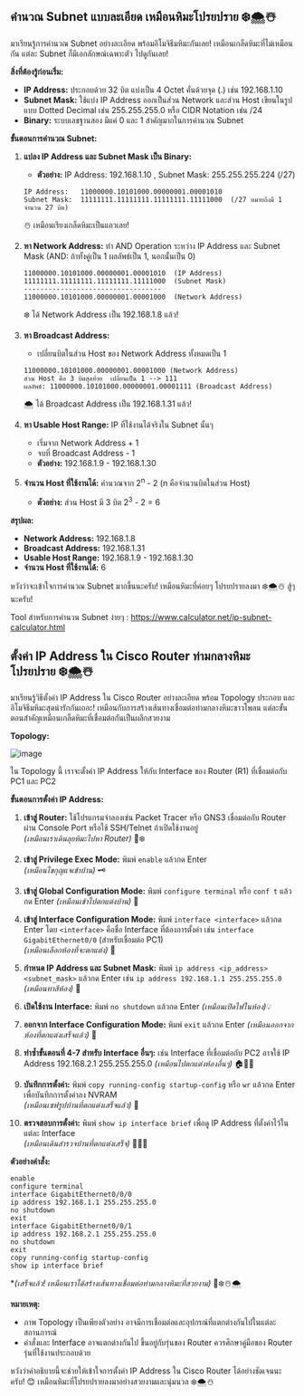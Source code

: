 ## คำนวณ Subnet แบบละเอียด เหมือนหิมะโปรยปราย ❄️🌨️☃️

มาเรียนรู้การคำนวณ Subnet อย่างละเอียด พร้อมอิโมจิธีมหิมะกันเลย!  เหมือนเกล็ดหิมะที่ไม่เหมือนกัน แต่ละ Subnet ก็มีเอกลักษณ์เฉพาะตัว  ไปดูกันเลย! 

**สิ่งที่ต้องรู้ก่อนเริ่ม:**

* **IP Address:** ประกอบด้วย 32 บิต แบ่งเป็น 4 Octet คั่นด้วยจุด (.)  เช่น 192.168.1.10
* **Subnet Mask:** ใช้แบ่ง IP Address ออกเป็นส่วน Network และส่วน Host  เขียนในรูปแบบ Dotted Decimal  เช่น 255.255.255.0  หรือ CIDR Notation เช่น /24
* **Binary:** ระบบเลขฐานสอง มีแค่ 0 และ 1  สำคัญมากในการคำนวณ Subnet


**ขั้นตอนการคำนวณ Subnet:**

1. **แปลง IP Address และ Subnet Mask เป็น Binary:**
   * **ตัวอย่าง:** IP Address: 192.168.1.10 , Subnet Mask: 255.255.255.224 (/27)
   ```
   IP Address:   11000000.10101000.00000001.00001010
   Subnet Mask:  11111111.11111111.11111111.11111000  (/27 หมายถึงมี 1 จำนวน 27 บิต)
   ```  
   ☃️ เหมือนเรียงเกล็ดหิมะเป็นแถวเลย!

2. **หา Network Address:** ทำ AND Operation ระหว่าง IP Address และ Subnet Mask  (AND: ถ้าทั้งคู่เป็น 1 ผลลัพธ์เป็น 1, นอกนั้นเป็น 0)
   ```
   11000000.10101000.00000001.00001010  (IP Address)
   11111111.11111111.11111111.11111000  (Subnet Mask)
   ----------------------------------
   11000000.10101000.00000001.00001000  (Network Address) 
   ```
   ❄️ ได้ Network Address เป็น 192.168.1.8 แล้ว!

3. **หา Broadcast Address:**
   * เปลี่ยนบิตในส่วน Host ของ Network Address ทั้งหมดเป็น 1
   ```
   11000000.10101000.00000001.00001000 (Network Address)
   ส่วน Host คือ 3 บิตสุดท้าย  เปลี่ยนเป็น 1 --> 111
   ผลลัพธ์: 11000000.10101000.00000001.00001111 (Broadcast Address)
   ```
   🌨️ ได้ Broadcast Address เป็น 192.168.1.31 แล้ว!

4. **หา Usable Host Range:**  IP ที่ใช้งานได้จริงใน Subnet นั้นๆ
   * เริ่มจาก Network Address + 1  
   * จบที่ Broadcast Address - 1
   * **ตัวอย่าง:** 192.168.1.9 - 192.168.1.30


5. **จำนวน Host ที่ใช้งานได้:** คำนวณจาก 2<sup>n</sup> - 2  (n คือจำนวนบิตในส่วน Host)
   * **ตัวอย่าง:**  ส่วน Host มี 3 บิต  2<sup>3</sup> - 2 = 6


**สรุปผล:**

* **Network Address:** 192.168.1.8
* **Broadcast Address:** 192.168.1.31
* **Usable Host Range:** 192.168.1.9 - 192.168.1.30
* **จำนวน Host ที่ใช้งานได้:** 6

หวังว่าจะเข้าใจการคำนวณ Subnet มากขึ้นนะครับ!  เหมือนหิมะที่ค่อยๆ โปรยปรายลงมา  ❄️🌨️☃️  สู้ๆ นะครับ!

Tool สำหรับการคำนวน Subnet ง่ายๆ : https://www.calculator.net/ip-subnet-calculator.html

## ตั้งค่า IP Address ใน Cisco Router ท่ามกลางหิมะโปรยปราย ❄️🌨️☃️

มาเรียนรู้วิธีตั้งค่า IP Address ใน Cisco Router อย่างละเอียด พร้อม Topology ประกอบ และอิโมจิธีมหิมะสุดน่ารักกันเถอะ! เหมือนกับการสร้างเส้นทางเชื่อมต่อท่ามกลางหิมะขาวโพลน แต่ละขั้นตอนสำคัญเหมือนเกล็ดหิมะที่เชื่อมต่อกันเป็นผลึกสวยงาม

**Topology:**

![image](https://github.com/user-attachments/assets/4d441fa2-5693-4754-915b-0c825c0bafb7)


ใน Topology นี้ เราจะตั้งค่า IP Address ให้กับ Interface ของ Router (R1) ที่เชื่อมต่อกับ PC1 และ PC2  

**ขั้นตอนการตั้งค่า IP Address:**

1. **เข้าสู่ Router:**  ใช้โปรแกรมจำลองเช่น Packet Tracer หรือ GNS3 เชื่อมต่อกับ Router ผ่าน Console Port  หรือใช้ SSH/Telnet ถ้าเปิดใช้งานอยู่  
   *(เหมือนเราเดินลุยหิมะไปหา Router)* 🚶❄️

2. **เข้าสู่ Privilege Exec Mode:** พิมพ์ `enable` แล้วกด Enter  
    *(เหมือนไขกุญแจเข้าบ้าน)* 🗝️

3. **เข้าสู่ Global Configuration Mode:** พิมพ์ `configure terminal` หรือ `conf t` แล้วกด Enter
    *(เหมือนเข้าไปตกแต่งบ้าน)* 🏡

4. **เข้าสู่ Interface Configuration Mode:** พิมพ์ `interface <interface>` แล้วกด Enter  โดย `<interface>` คือชื่อ Interface ที่ต้องการตั้งค่า เช่น `interface GigabitEthernet0/0` (สำหรับเชื่อมต่อ PC1)  
    *(เหมือนเลือกห้องที่จะตกแต่ง)* 🚪

5. **กำหนด IP Address และ Subnet Mask:** พิมพ์ `ip address <ip_address> <subnet_mask>` แล้วกด Enter เช่น `ip address 192.168.1.1 255.255.255.0`
    *(เหมือนทาสีห้อง)* 🎨

6. **เปิดใช้งาน Interface:** พิมพ์ `no shutdown` แล้วกด Enter
    *(เหมือนเปิดไฟในห้อง)*💡

7. **ออกจาก Interface Configuration Mode:** พิมพ์ `exit` แล้วกด Enter
    *(เหมือนออกจากห้องที่ตกแต่งเสร็จแล้ว)* 🚪

8. **ทำซ้ำขั้นตอนที่ 4-7 สำหรับ Interface อื่นๆ:**  เช่น Interface ที่เชื่อมต่อกับ PC2  อาจใช้ IP Address 192.168.2.1 255.255.255.0
    *(เหมือนไปตกแต่งห้องอื่นๆ)* 🏠🎨💡

9. **บันทึกการตั้งค่า:** พิมพ์ `copy running-config startup-config` หรือ `wr` แล้วกด Enter เพื่อบันทึกการตั้งค่าลง NVRAM  
    *(เหมือนเซฟรูปบ้านที่ตกแต่งเสร็จแล้ว)* 💾

10. **ตรวจสอบการตั้งค่า:** พิมพ์ `show ip interface brief` เพื่อดู IP Address ที่ตั้งค่าไว้ในแต่ละ Interface  
   *(เหมือนเดินสำรวจบ้านที่ตกแต่งเสร็จ)* 🚶‍♂️🏡


**ตัวอย่างคำสั่ง:**

```cisco
enable
configure terminal
interface GigabitEthernet0/0/0
ip address 192.168.1.1 255.255.255.0
no shutdown
exit
interface GigabitEthernet0/0/1
ip address 192.168.2.1 255.255.255.0
no shutdown
exit
copy running-config startup-config
show ip interface brief 
```

**(เสร็จแล้ว! เหมือนเราได้สร้างเส้นทางเชื่อมต่อท่ามกลางหิมะที่สวยงาม)* 🎉❄️☃️🌨️


**หมายเหตุ:**  

* ภาพ Topology เป็นเพียงตัวอย่าง  อาจมีการเชื่อมต่อและอุปกรณ์ที่แตกต่างกันไปในแต่ละสถานการณ์
* คำสั่งและ Interface อาจแตกต่างกันไป ขึ้นอยู่กับรุ่นของ Router  ควรศึกษาคู่มือของ Router รุ่นที่ใช้งานประกอบด้วย


หวังว่าคำอธิบายนี้จะช่วยให้เข้าใจการตั้งค่า IP Address ใน Cisco Router ได้อย่างชัดเจนนะครับ! 😊  เหมือนหิมะที่โปรยปรายลงมาอย่างสวยงามและนุ่มนวล  ❄️🌨️☃️

